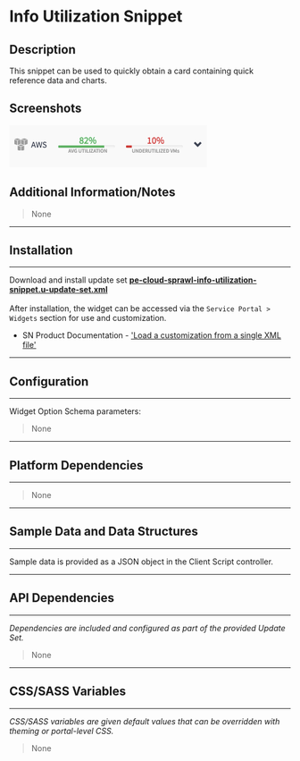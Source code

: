 # Info Utilization Snippet

## Description

This snippet can be used to quickly obtain a card containing quick reference data and charts.

## Screenshots
![](../images/pe-cloud-sprawl-info-utilization-snippet.png)

## Additional Information/Notes
> None
---
## Installation
---
Download and install update set **[pe-cloud-sprawl-info-utilization-snippet.u-update-set.xml](https://github.com/platform-experience/serviceportal-widget-library/blob/master/pe-cloud-sprawl-info-utilization-snippet/pe-cloud-sprawl-info-utilization-snippet.u-update-set.xml)** <br/><br/>
After installation, the widget can be accessed via the `Service Portal > Widgets` section for use and customization.<br/>
* SN Product Documentation - ['Load a customization from a single XML file'](https://docs.servicenow.com/bundle/jakarta-application-development/page/build/system-update-sets/task/t_SaveAnUpdateSetAsAnXMLFile.html)

---
## Configuration
---
Widget Option Schema parameters:
> None
---
## Platform Dependencies
---
> None
---
## Sample Data and Data Structures
---
Sample data is provided as a JSON object in the Client Script controller.

---
## API Dependencies
---
<i>Dependencies are included and configured as part of the provided Update Set.</i>
> None
---
## CSS/SASS Variables
---
_CSS/SASS variables are given default values that can be overridden with theming or portal-level CSS._
> None